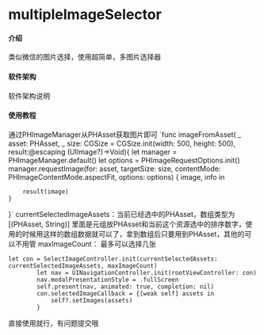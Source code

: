 # multipleImageSelector

#### 介绍
类似微信的图片选择，使用超简单，多图片选择器

#### 软件架构
软件架构说明


#### 使用教程
通过PHImageManager从PHAsset获取图片即可
`func imageFromAsset( _ asset: PHAsset, _ size: CGSize = CGSize.init(width: 500, height: 500), result:@escaping (UIImage?)->Void){
    let manager = PHImageManager.default()
    let options = PHImageRequestOptions.init()
    manager.requestImage(for: asset, targetSize: size, contentMode: PHImageContentMode.aspectFit, options: options) { image, info in
        
        result(image)
    }
}`
currentSelectedImageAssets：当前已经选中的PHAsset，数组类型为[(PHAsset, String)] 里面是元组放PHAsset和当前这个资源选中的排序数字，使用的时候用这样的数组数据就可以了，拿到数组后只要用到PHAsset，其他的可以不用管
maxImageCount： 最多可以选择几张

```
let con = SelectImageController.init(currentSelectedAssets: currentSelectedImageAssets, maxImageCount)
        let nav = UINavigationController.init(rootViewController: con)
        nav.modalPresentationStyle = .fullScreen
        self.present(nav, animated: true, completion: nil)
        con.selectedImageCallback = {[weak self] assets in
            self?.setImages(assets)
        }
```



直接使用就行，有问题提交哦